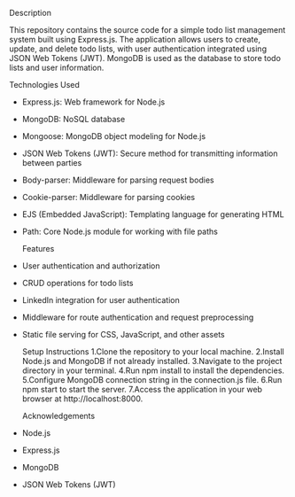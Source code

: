  Description
 
This repository contains the source code for a simple todo list management system built using Express.js. The application allows users to create, update, and delete todo lists, with user authentication integrated using JSON Web Tokens (JWT). MongoDB is used as the database to store todo lists and user information.

  Technologies Used
* Express.js: Web framework for Node.js
* MongoDB: NoSQL database
* Mongoose: MongoDB object modeling for Node.js
* JSON Web Tokens (JWT): Secure method for transmitting information between parties
* Body-parser: Middleware for parsing request bodies
* Cookie-parser: Middleware for parsing cookies
* EJS (Embedded JavaScript): Templating language for generating HTML
* Path: Core Node.js module for working with file paths

  Features
* User authentication and authorization
* CRUD operations for todo lists
* LinkedIn integration for user authentication
* Middleware for route authentication and request preprocessing
* Static file serving for CSS, JavaScript, and other assets

  Setup Instructions
1.Clone the repository to your local machine.
2.Install Node.js and MongoDB if not already installed.
3.Navigate to the project directory in your terminal.
4.Run npm install to install the dependencies.
5.Configure MongoDB connection string in the connection.js file.
6.Run npm start to start the server.
7.Access the application in your web browser at http://localhost:8000.

  Acknowledgements
* Node.js
* Express.js
* MongoDB
* JSON Web Tokens (JWT)
